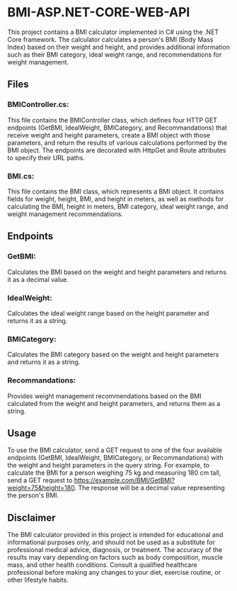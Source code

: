 # BMI-ASP.NET-CORE-WEB-API
This project contains a BMI calculator implemented in C# using the .NET Core framework. The calculator calculates a person's BMI (Body Mass Index) based on their weight and height, and provides additional information such as their BMI category, ideal weight range, and recommendations for weight management.

## Files
### BMIController.cs:
This file contains the BMIController class, which defines four HTTP GET endpoints (GetBMI, IdealWeight, BMICategory, and Recommandations) that receive weight and height parameters, create a BMI object with those parameters, and return the results of various calculations performed by the BMI object. The endpoints are decorated with HttpGet and Route attributes to specify their URL paths.
### BMI.cs:
This file contains the BMI class, which represents a BMI object. It contains fields for weight, height, BMI, and height in meters, as well as methods for calculating the BMI, height in meters, BMI category, ideal weight range, and weight management recommendations.

## Endpoints
### GetBMI:
Calculates the BMI based on the weight and height parameters and returns it as a decimal value.
### IdealWeight:
Calculates the ideal weight range based on the height parameter and returns it as a string.
### BMICategory:
Calculates the BMI category based on the weight and height parameters and returns it as a string.
### Recommandations:
Provides weight management recommendations based on the BMI calculated from the weight and height parameters, and returns them as a string.

## Usage
To use the BMI calculator, send a GET request to one of the four available endpoints (GetBMI, IdealWeight, BMICategory, or Recommandations) with the weight and height parameters in the query string. For example, to calculate the BMI for a person weighing 75 kg and measuring 180 cm tall, send a GET request to https://example.com/BMI/GetBMI?weight=75&height=180. The response will be a decimal value representing the person's BMI.

## Disclaimer
The BMI calculator provided in this project is intended for educational and informational purposes only, and should not be used as a substitute for professional medical advice, diagnosis, or treatment. The accuracy of the results may vary depending on factors such as body composition, muscle mass, and other health conditions. Consult a qualified healthcare professional before making any changes to your diet, exercise routine, or other lifestyle habits.
